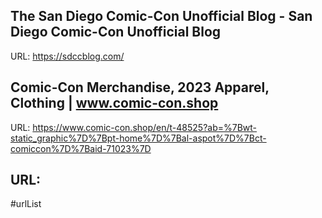 
## The San Diego Comic-Con Unofficial Blog - San Diego Comic-Con Unofficial Blog
URL: https://sdccblog.com/
## Comic-Con Merchandise, 2023 Apparel, Clothing | www.comic-con.shop
URL: https://www.comic-con.shop/en/t-48525?ab=%7Bwt-static_graphic%7D%7Bpt-home%7D%7Bal-aspot%7D%7Bct-comiccon%7D%7Baid-71023%7D
## URL: 

#urlList 
